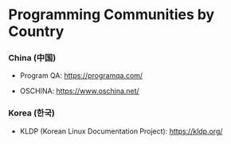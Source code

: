# Programming Communities by Country



### China (中国)

- Program QA: https://programqa.com/

- OSCHINA: https://www.oschina.net/



### Korea (한국)

- KLDP (Korean Linux Documentation Project): https://kldp.org/